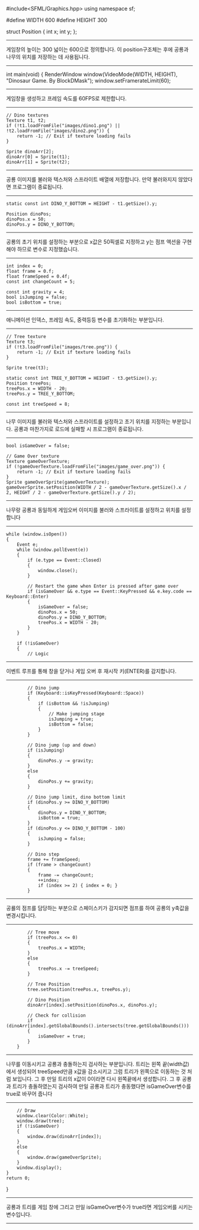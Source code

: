 #include<SFML/Graphics.hpp>
using namespace sf;

#define WIDTH 600
#define HEIGHT 300

struct Position
{
    int x;
    int y;
};

----------------------------------------------------------------------------------------------------------------------------------

게임창의 높이는 300 넓이는 600으로 정의합니다. 이 position구조체는 후에 공룡과 나무의 위치를 저장하는 데 사용됩니다.

----------------------------------------------------------------------------------------------------------------------------------

int main(void)
{
    RenderWindow window(VideoMode(WIDTH, HEIGHT), "Dinosaur Game. By BlockDMask");
    window.setFramerateLimit(60);

----------------------------------------------------------------------------------------------------------------------------------

게임창을 생성하고 프레임 속도를 60FPS로 제한합니다.

----------------------------------------------------------------------------------------------------------------------------------


    // Dino textures
    Texture t1, t2;
    if (!t1.loadFromFile("images/dino1.png") || !t2.loadFromFile("images/dino2.png")) {
        return -1; // Exit if texture loading fails
    }

    Sprite dinoArr[2];
    dinoArr[0] = Sprite(t1);
    dinoArr[1] = Sprite(t2);

----------------------------------------------------------------------------------------------------------------------------------

공룡 이미지를 불러와 텍스처와 스프라이트 배열에 저장합니다. 만약 불러와지지 않았다면 프로그램이 종료됩니다.

----------------------------------------------------------------------------------------------------------------------------------

    static const int DINO_Y_BOTTOM = HEIGHT - t1.getSize().y;

    Position dinoPos;
    dinoPos.x = 50;
    dinoPos.y = DINO_Y_BOTTOM;

----------------------------------------------------------------------------------------------------------------------------------

공룡의 초기 위치를 설정하는 부분으로 x값은 50픽셀로 지정하고 y는 점프 액션을 구현해야 하므로 변수로 지정했습니다.

----------------------------------------------------------------------------------------------------------------------------------

    int index = 0;
    float frame = 0.f;
    float frameSpeed = 0.4f;
    const int changeCount = 5;

    const int gravity = 4;
    bool isJumping = false;
    bool isBottom = true;

----------------------------------------------------------------------------------------------------------------------------------

애니메이션 인덱스, 프레임 속도, 중력등등 변수를 초기화하는 부분입니다.

----------------------------------------------------------------------------------------------------------------------------------

    // Tree texture
    Texture t3;
    if (!t3.loadFromFile("images/tree.png")) {
        return -1; // Exit if texture loading fails
    }

    Sprite tree(t3);

    static const int TREE_Y_BOTTOM = HEIGHT - t3.getSize().y;
    Position treePos;
    treePos.x = WIDTH - 20;
    treePos.y = TREE_Y_BOTTOM;

    const int treeSpeed = 8;

----------------------------------------------------------------------------------------------------------------------------------

나무 이미지를 불러와 텍스처와 스프라이트를 설정하고 초기 위치를 지정하는 부분입니다. 공룡과 마찬가지로 로드에 실패할 시 프로그램이 종료됩니다.

----------------------------------------------------------------------------------------------------------------------------------

    bool isGameOver = false;

    // Game Over texture
    Texture gameOverTexture;
    if (!gameOverTexture.loadFromFile("images/game_over.png")) {
        return -1; // Exit if texture loading fails
    }
    Sprite gameOverSprite(gameOverTexture);
    gameOverSprite.setPosition(WIDTH / 2 - gameOverTexture.getSize().x / 2, HEIGHT / 2 - gameOverTexture.getSize().y / 2);
    
----------------------------------------------------------------------------------------------------------------------------------

나무랑 공룡과 동일하게 게임오버 이미지를 불러와 스프라이트를 설정하고 위치를 설정합니다

----------------------------------------------------------------------------------------------------------------------------------
    
    while (window.isOpen())
    {
        Event e;
        while (window.pollEvent(e))
        {
            if (e.type == Event::Closed)
            {
                window.close();
            }

            // Restart the game when Enter is pressed after game over
            if (isGameOver && e.type == Event::KeyPressed && e.key.code == Keyboard::Enter)
            {
                isGameOver = false;
                dinoPos.x = 50;
                dinoPos.y = DINO_Y_BOTTOM;
                treePos.x = WIDTH - 20;
            }
        }

        if (!isGameOver)
        {
            // Logic

----------------------------------------------------------------------------------------------------------------------------------

이벤트 루프를 통해 창을 닫거나 게임 오버 후 재시작 키(ENTER)를 감지합니다.

----------------------------------------------------------------------------------------------------------------------------------

            // Dino jump
            if (Keyboard::isKeyPressed(Keyboard::Space))
            {
                if (isBottom && !isJumping)
                {
                    // Make jumping stage
                    isJumping = true;
                    isBottom = false;
                }
            }

            // Dino jump (up and down)
            if (isJumping)
            {
                dinoPos.y -= gravity;
            }
            else
            {
                dinoPos.y += gravity;
            }

            // Dino jump limit, dino bottom limit
            if (dinoPos.y >= DINO_Y_BOTTOM)
            {
                dinoPos.y = DINO_Y_BOTTOM;
                isBottom = true;
            }
            if (dinoPos.y <= DINO_Y_BOTTOM - 100)
            {
                isJumping = false;
            }

            // Dino step
            frame += frameSpeed;
            if (frame > changeCount)
            {
                frame -= changeCount;
                ++index;
                if (index >= 2) { index = 0; }
            }
            
----------------------------------------------------------------------------------------------------------------------------------

공룔의 점프를 담당하는 부분으로 스페이스키가 감지되면 점프를 하여 공룡의 y축값을 변경시킵니다.

----------------------------------------------------------------------------------------------------------------------------------

            // Tree move
            if (treePos.x <= 0)
            {
                treePos.x = WIDTH;
            }
            else
            {
                treePos.x -= treeSpeed;
            }

            // Tree Position
            tree.setPosition(treePos.x, treePos.y);

            // Dino Position
            dinoArr[index].setPosition(dinoPos.x, dinoPos.y);

            // Check for collision
            if (dinoArr[index].getGlobalBounds().intersects(tree.getGlobalBounds()))
            {
                isGameOver = true;
            }
        }

----------------------------------------------------------------------------------------------------------------------------------

나무를 이동시키고 공룡과 충돌하는지 검사하는 부분입니다. 트리는 왼쪽 끝(width값)에서 생성되어 treeSpeed만큼 x값을 감소시키고 그럼 트리가 왼쪽으로 이동하는 것 처럼 보입니다. 그 후 만일 트리의 x값이 0이라면 다시 왼쪽끝에서 생성합니다.  그 후 공룡과 트리가 충돌하였는지 검사하여 만일 공룡과 트리가 충동했다면 isGameOver변수를 true로 바꾸어 줍니다

----------------------------------------------------------------------------------------------------------------------------------

        // Draw
        window.clear(Color::White);
        window.draw(tree);
        if (!isGameOver)
        {
            window.draw(dinoArr[index]);
        }
        else
        {
            window.draw(gameOverSprite);
        }
        window.display();
    }
    return 0;
}

----------------------------------------------------------------------------------------------------------------------------------

공룡과 트리를 게임 창에 그리고 만일 isGameOver변수가 true라면 게임오버를 시키는 변수입니다.

----------------------------------------------------------------------------------------------------------------------------------

